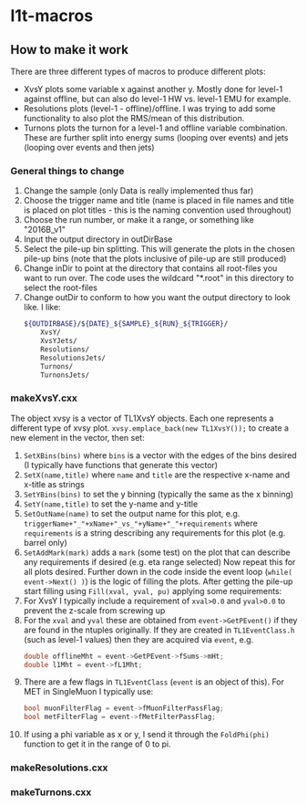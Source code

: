 # l1t-macros

## How to make it work

There are three different types of macros to produce different plots:
- XvsY plots some variable x against another y. Mostly done for level-1 against offline, but can also do level-1 HW vs. level-1 EMU for example.
- Resolutions plots (level-1 - offline)/offline. I was trying to add some functionality to also plot the RMS/mean of this distribution.
- Turnons plots the turnon for a level-1 and offline variable combination.
These are further split into energy sums (looping over events) and jets (looping over events and then jets)

### General things to change
1. Change the sample (only Data is really implemented thus far)
2. Choose the trigger name and title (name is placed in file names and title is placed on plot titles - this is the naming convention used throughout)
3. Choose the run number, or make it a range, or something like "2016B\_v1"
4. Input the output directory in outDirBase
5. Select the pile-up bin splitting. This will generate the plots in the chosen pile-up bins (note that the plots inclusive of pile-up are still produced)
6. Change inDir to point at the directory that contains all root-files you want to run over. The code uses the wildcard "\*.root" in this directory to select the root-files
7. Change outDir to conform to how you want the output directory to look like. I like:
    ```bash
    ${OUTDIRBASE}/${DATE}_${SAMPLE}_${RUN}_${TRIGGER}/
        XvsY/
        XvsYJets/
        Resolutions/
        ResolutionsJets/
        Turnons/
        TurnonsJets/
    ```

### makeXvsY.cxx
The object xvsy is a vector of TL1XvsY objects. Each one represents a different type of xvsy plot. `xvsy.emplace_back(new TL1XvsY());` to create a new element in the vector, then set:
1. `SetXBins(bins)` where `bins` is a vector with the edges of the bins desired (I typically have functions that generate this vector)
2. `SetX(name,title)` where `name` and `title` are the respective x-name and x-title as strings
3. `SetYBins(bins)` to set the y binning (typically the same as the x binning)
4. `SetY(name,title)` to set the y-name and y-title
5. `SetOutName(name)` to set the output name for this plot, e.g. `triggerName+"_"+xName+"_vs_"+yName+"_"+requirements` where `requirements` is a string describing any requirements for this plot (e.g. barrel only)
6. `SetAddMark(mark)` adds a `mark` (some test) on the plot that can describe any requirements if desired (e.g. eta range selected)
Now repeat this for all plots desired. Further down in the code inside the event loop (`while( event->Next() )`) is the logic of filling the plots. After getting the pile-up start filling using `Fill(xval, yval, pu)` applying some requirements:
1. For XvsY I typically include a requirement of `xval>0.0` and `yval>0.0` to prevent the z-scale from screwing up
2. For the `xval` and `yval` these are obtained from `event->GetPEvent()` if they are found in the ntuples originally. If they are created in `TL1EventClass.h` (such as level-1 values) then they are acquired via `event`, e.g.
    ```C++
    double offlineMht = event->GetPEvent->fSums->mHt;
    double l1Mht = event->fL1Mht; 
    ```
3. There are a few flags in `TL1EventClass` (`event` is an object of this). For MET in SingleMuon I typically use:
    ```C++
    bool muonFilterFlag = event->fMuonFilterPassFlag;
    bool metFilterFlag = event->fMetFilterPassFlag;
    ```
4. If using a phi variable as x or y, I send it through the `FoldPhi(phi)` function to get it in the range of 0 to pi.

### makeResolutions.cxx

### makeTurnons.cxx
